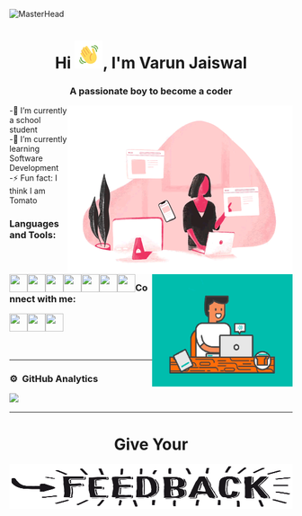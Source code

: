 ![MasterHead](https://mir-s3-cdn-cf.behance.net/project_modules/max_316/79731568097599.5b50bca477735.jpg)

<h1 align="center">Hi <img width="50" height="50" src="https://github.com/Varun21Jaiswal/Varun21Jaiswal/blob/main/Wave.gif">, I'm Varun Jaiswal</h1>

<h3  align="center">A passionate boy to become a coder</h3>

<img align="right" alt="Coding" width="400" src="https://github.com/Varun21Jaiswal/Varun21Jaiswal/blob/main/coding.gif">

<p align="left">-🔭 I’m currently a school student<br>
                 -🌱 I’m currently learning Software Development<br>
                 -⚡ Fun fact: I think I am Tomato</p>
                 
<img align="right" alt="Coder GIF" height=200 width=250 src="https://github.com/Varun21Jaiswal/Varun21Jaiswal/blob/main/coder.gif"/>

### Languages and Tools:

<img align="left" height="32" width="32" src="https://img.icons8.com/color/48/000000/visual-studio-code-2019.png"/>
<img align="left" height="32" width="32" src="https://img.icons8.com/color/48/000000/html-5--v1.png"/>
<img align="left" height="32" width="32" src="https://img.icons8.com/color/48/000000/css3.png"/>
<img align="left" height="32" width="32" src="https://img.icons8.com/color/48/000000/javascript.png"/>
<img align="left" height="32" width="32" src="https://img.icons8.com/color/48/000000/bootstrap.png"/>
<img align="left" height="32" width="32" src="https://img.icons8.com/color/48/000000/blender-3d.png"/>
<img align="left" height="32" width="32" src="https://img.icons8.com/color/48/000000/adobe-photoshop.png"/>
</br>
</br>

### Connect with me:
[<img align="left" height="32" width="32" src="https://img.icons8.com/color/48/000000/youtube-play.png"/>][youtube]
[<img align="left" height="32" width="32" src="https://img.icons8.com/fluency/48/000000/instagram-new.png"/>][instagram]
[<img align="left" height="32" width="32" src="https://img.icons8.com/color/50/000000/codepen.png" />][codepen]


</br>
</br>
</br>
</br>
<hr>

### ⚙️ &nbsp;GitHub Analytics

<img src="https://github-readme-stats.vercel.app/api?username=Varun21Jaiswal&&show_icons=true&title_color=274db8&icon_color=000000&text_color=6b2ce8&bg_color=ffffff" >

[youtube]: https://www.youtube.com/channel/UCsu4r-FvJkhpQmlJeet_k1w
[instagram]: https://www.instagram.com/varun_jai_21/
[codepen]: https://codepen.io/VarunJCoder

<hr>

<h1 align="center"> Give Your </h1>
<img height="80" width="100%" src="https://github.com/Varun21Jaiswal/Varun21Jaiswal/blob/main/feedback.gif">
